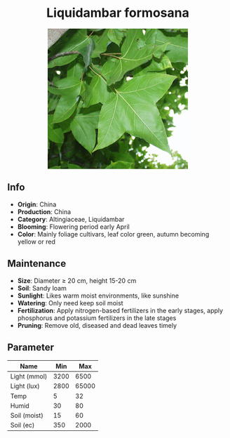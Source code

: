 <h1 align='center'>Liquidambar formosana</h1>
<p align="center">
    <img 
        align='center'
        width='320'
        src="../images/liquidambar formosana.png" 
        alt='Liquidambar formosana' />
</p>

## Info

 - **Origin**: China
 - **Production**: China
 - **Category**: Altingiaceae, Liquidambar
 - **Blooming**: Flowering period early April
 - **Color**: Mainly foliage cultivars, leaf color green, autumn becoming yellow or red

## Maintenance

 - **Size**: Diameter ≥ 20 cm, height 15-20 cm
 - **Soil**: Sandy loam
 - **Sunlight**: Likes warm moist environments, like sunshine
 - **Watering**: Only need keep soil moist
 - **Fertilization**: Apply nitrogen-based fertilizers in the early stages, apply phosphorus and potassium fertilizers in the late stages
 - **Pruning**: Remove old, diseased and dead leaves timely

## Parameter

| Name         | Min  | Max   |
|--------------|------|-------|
| Light (mmol) | 3200 | 6500  |
| Light (lux)  | 2800 | 65000 |
| Temp         | 5    | 32    |
| Humid        | 30   | 80    |
| Soil (moist) | 15   | 60    |
| Soil (ec)    | 350  | 2000  |